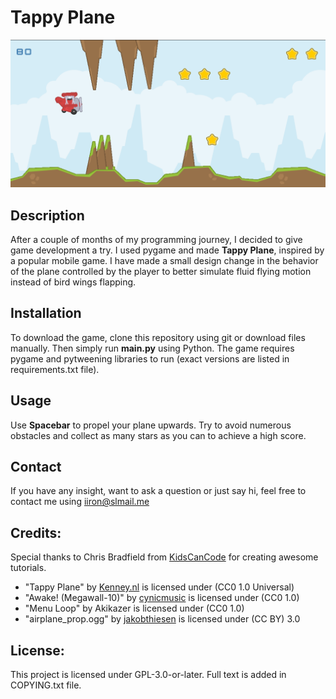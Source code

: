 # Tappy Plane
![Game Image](assets/tappy.png)
## Description
After a couple of months of my programming journey, I decided to give game development a try. I used pygame and made **Tappy Plane**, inspired by a popular mobile game. I have made a small design change in the behavior of the plane controlled by the player to better simulate fluid flying motion instead of bird wings flapping.

## Installation
To download the game, clone this repository using git or download files manually. Then simply run **main.py** using Python.
The game requires pygame and pytweening libraries to run (exact versions are listed in requirements.txt file).

## Usage
Use **Spacebar** to propel your plane upwards. Try to avoid numerous obstacles and collect as many stars as you can to achieve a high score.

## Contact
If you have any insight, want to ask a question or just say hi, feel free to contact me using iiron@slmail.me

## Credits:
Special thanks to Chris Bradfield from [KidsCanCode](https://www.youtube.com/c/KidscancodeOrg) for creating awesome tutorials.

- "Tappy Plane" by [Kenney.nl](https://kenney.nl) is licensed under (CC0 1.0 Universal)
- "Awake! (Megawall-10)" by [cynicmusic]( http://cynicmusic.com) is licensed under (CC0 1.0)
- "Menu Loop" by Akikazer is licensed under (CC0 1.0)
- "airplane_prop.ogg" by [jakobthiesen](https://opengameart.org/node/132364) is licensed under (CC BY) 3.0
 
## License:
This project is licensed under GPL-3.0-or-later. Full text is added in COPYING.txt file.